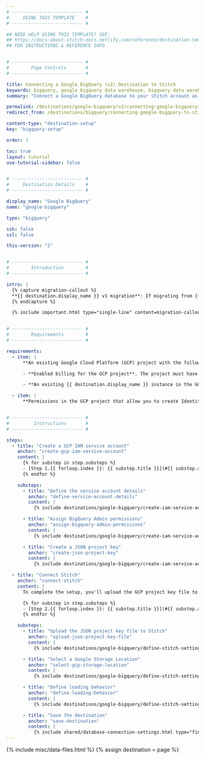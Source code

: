 ```yaml
---
# -------------------------- #
#     USING THIS TEMPLATE    #
# -------------------------- #

## NEED HELP USING THIS TEMPLATE? SEE:
## https://docs-about-stitch-docs.netlify.com/reference/destination-templates/destination-setup/
## FOR INSTRUCTIONS & REFERENCE INFO


# -------------------------- #
#        Page Controls       #
# -------------------------- #

title: Connecting a Google BigQuery (v2) Destination to Stitch
keywords: bigquery, google bigquery data warehouse, bigquery data warehouse, bigquery etl, etl to bigquery, bigquery destination
summary: "Connect a Google BigQuery database to your Stitch account as a destination."

permalink: /destinations/google-bigquery/v2/connecting-google-bigquery-to-stitch
redirect_from: /destinations/bigquery/connecting-google-bigquery-to-stitch

content-type: "destination-setup"
key: "bigquery-setup"

order: 1

toc: true
layout: tutorial
use-tutorial-sidebar: false


# -------------------------- #
#     Destination Details    #
# -------------------------- #

display_name: "Google BigQuery"
name: "google-bigquery"

type: "bigquery"

ssh: false
ssl: false

this-version: "2"


# -------------------------- #
#        Introduction        #
# -------------------------- #

intro: |
  {% capture migration-callout %}
  **{{ destination.display_name }} v1 migration**: If migrating from {{ destination.display_name }} v1, there are additional steps that must be completed. Refer to the [Migrating from {{ destination.display_name }} v1 guide]({{ link.destinations.setup.bigquery-v1-migration | prepend: site.baseurl }}) for instructions.
  {% endcapture %}

  {% include important.html type="single-line" content=migration-callout %}


# -------------------------- #
#        Requirements        #
# -------------------------- #

requirements:
  - item: |
      **An existing Google Cloud Platform (GCP) project with the following setup:**

      - **Enabled billing for the GCP project**. The project must have [billing enabled and an attached credit card]({{ site.data.destinations.bigquery.resource-links.enable-billing }}). This is required for Stitch to successfully load data.

      - **An existing {{ destination.display_name }} instance in the GCP project.** Stitch will not create an instance for you.

  - item: |
      **Permissions in the GCP project that allow you to create Identity Access Management (IAM) service accounts.** Stitch uses a service account during the replication process to load data into {{ destination.display_name }}. Refer to [Google's documentation]({{ site.data.destinations.bigquery.resource-links.service-accounts }}){:target="new"} for more info about service accounts and the permissions required to create them.


# -------------------------- #
#         Instructions       #
# -------------------------- #

steps:
  - title: "Create a GCP IAM service account"
    anchor: "create-gcp-iam-service-account"
    content: |
      {% for substep in step.substeps %}
      - [Step 1.{{ forloop.index }}: {{ substep.title }}](#{{ substep.anchor }})
      {% endfor %}

    substeps:
      - title: "Define the service account details"
        anchor: "define-service-account-details"
        content: |
          {% include destinations/google-bigquery/create-iam-service-account.html type="define-service-account-details" %}

      - title: "Assign BigQuery Admin permissions"
        anchor: "assign-bigquery-admin-permissions"
        content: |
          {% include destinations/google-bigquery/create-iam-service-account.html type="assign-bq-admin" %}

      - title: "Create a JSON project key"
        anchor: "create-json-project-key"
        content: |
          {% include destinations/google-bigquery/create-iam-service-account.html type="create-json-project-key" %}

  - title: "Connect Stitch"
    anchor: "connect-stitch"
    content: |
      To complete the setup, you'll upload the GCP project key file to Stitch and define settings for your {{ destination.display_name }} destination:

      {% for substep in step.substeps %}
      - [Step 2.{{ forloop.index }}: {{ substep.title }}](#{{ substep.anchor }})
      {% endfor %}

    substeps:
      - title: "Upload the JSON project key file to Stitch"
        anchor: "upload-json-project-key-file"
        content: |
          {% include destinations/google-bigquery/define-stitch-settings.html type="upload-project-file" %}

      - title: "Select a Google Storage Location"
        anchor: "select-gcp-storage-location"
        content: |
          {% include destinations/google-bigquery/define-stitch-settings.html type="select-gcs-location" %}

      - title: "Define loading behavior"
        anchor: "define-loading-behavior"
        content: |
          {% include destinations/google-bigquery/define-stitch-settings.html type="define-loading-behavior" %}

      - title: "Save the destination"
        anchor: "save-destination"
        content: |
          {% include shared/database-connection-settings.html type="finish-up" %}
---
```

{% include misc/data-files.html %}
{% assign destination = page %}